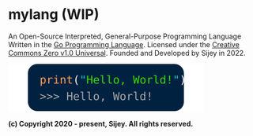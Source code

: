 # mylang (WIP)
An Open-Source Interpreted, General-Purpose Programming Language Written in the [Go Programming Language](https://go.dev/). Licensed under the [Creative Commons Zero v1.0 Universal](https://creativecommons.org/). Founded and Developed by Sijey in 2022.

![Loading Image...](svg/hello-world-snippet.svg)

**(c) Copyright 2020 - present, Sijey. All rights reserved.**
